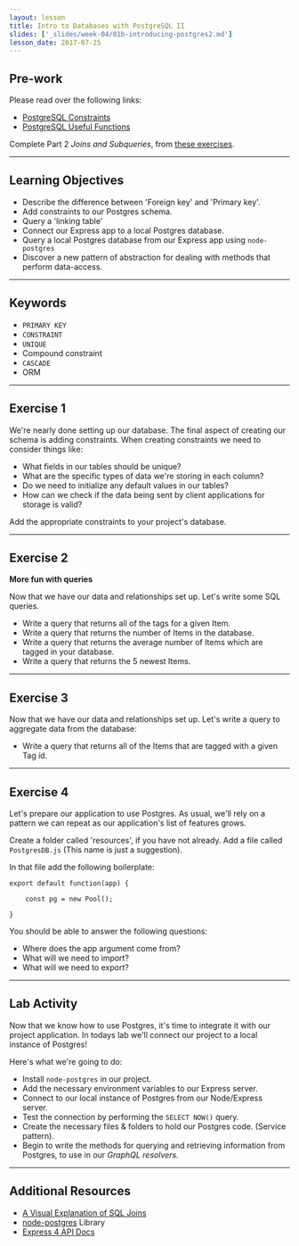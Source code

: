 ```yaml
---
layout: lesson
title: Intro to Databases with PostgreSQL II
slides: ['_slides/week-04/01b-introducing-postgres2.md']
lesson_date: 2017-07-25
---
```


## Pre-work

Please read over the following links:

- [PostgreSQL Constraints](https://www.tutorialspoint.com/postgresql/postgresql_constraints.htm)
- [PostgreSQL Useful Functions](https://www.tutorialspoint.com/postgresql/postgresql_useful_functions.htm)

Complete Part 2 *Joins and Subqueries*, from [these exercises](https://pgexercises.com/questions/joins/).

---

## Learning Objectives

- Describe the difference between 'Foreign key' and 'Primary key'.
- Add constraints to our Postgres schema.
- Query a 'linking table'
- Connect our Express app to a local Postgres database.
- Query a local Postgres database from our Express app using ```node-postgres```
- Discover a new pattern of abstraction for dealing with methods that perform data-access.

---

## Keywords

- `PRIMARY KEY`
- `CONSTRAINT`
- `UNIQUE`
- Compound constraint
- `CASCADE`
- ORM

---

## Exercise 1

We're nearly done setting up our database. The final aspect of creating our schema is adding constraints.
When creating constraints we need to consider things like:

- What fields in our tables should be unique?
- What are the specific types of data we're storing in each column?
- Do we need to initialize any default values in our tables?
- How can we check if the data being sent by client applications for storage is valid?

Add the appropriate constraints to your project's database.

---
## Exercise 2

**More fun with queries**

Now that we have our data and relationships set up. Let's write some SQL queries.

- Write a query that returns all of the tags for a given Item.
- Write a query that returns the number of Items in the database.
- Write a query that returns the average number of Items which are tagged in your database.
- Write a query that returns the 5 newest Items.

---

## Exercise 3

Now that we have our data and relationships set up. Let's write a query to aggregate data from the database:

- Write a query that returns all of the Items that are tagged with a given Tag id.

---

## Exercise 4

Let's prepare our application to use Postgres. As usual, we'll rely on a pattern we can repeat as our 
application's list of features grows.

Create a folder called 'resources', if you have not already. Add a file called ```PostgresDB.js``` (This name is just a suggestion).

In that file add the following boilerplate: 

```
export default function(app) {

    const pg = new Pool();

}
```

You should be able to answer the following questions:

- Where does the app argument come from?
- What will we need to import?
- What will we need to export?

---

## Lab Activity

Now that we know how to use Postgres, it's time to integrate it with our project application.
In todays lab we'll connect our project to a local instance of Postgres!

Here's what we're going to do:

- Install ```node-postgres``` in our project. 
- Add the necessary environment variables to our Express server.
- Connect to our local instance of Postgres from our Node/Express server.
- Test the connection by performing the ```SELECT NOW()``` query.
- Create the necessary files & folders to hold our Postgres code. (Service pattern).
- Begin to write the methods for querying and retrieving information from Postgres, to use in our *GraphQL resolvers.*

---

## Additional Resources

- [A Visual Explanation of SQL Joins](https://blog.codinghorror.com/a-visual-explanation-of-sql-joins/)
- [node-postgres](https://node-postgres.com/) Library
- [Express 4 API Docs](http://expressjs.com/tr/api.html)

